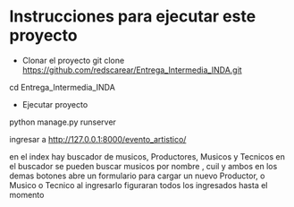 # Instrucciones para ejecutar este proyecto

- Clonar el proyecto 
git clone https://github.com/redscarear/Entrega_Intermedia_INDA.git

cd Entrega_Intermedia_INDA

- Ejecutar proyecto

python manage.py runserver

ingresar a 
http://127.0.0.1:8000/evento_artistico/

en el index hay 
buscador de musicos, Productores, Musicos y Tecnicos
en el buscador se pueden buscar musicos por nombre , cuil y ambos
en los demas botones abre un formulario para cargar un nuevo 
Productor, o Musico o Tecnico
al ingresarlo figuraran todos los ingresados hasta el momento